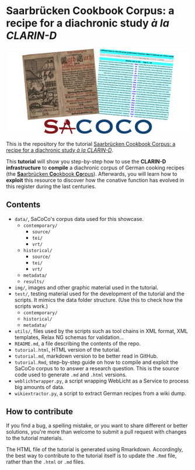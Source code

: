 # Saarbrücken Cookbook Corpus: a recipe for a diachronic study *à la CLARIN-D*


![sacoco logo](tutorial_files/img/sacoco-logo.png "Saarbrücken Cookbook Corpus' logo")

This is the repository for the tutorial [Saarbrücken Cookbook Corpus: a recipe for a diachronic study *à la CLARIN-D*](http://chozelinek.github.io/sacoco).

This **tutorial** will show you step-by-step how to use the **CLARIN-D infrastructure** to **compile** a diachronic corpus of German cooking recipes (the [**Sa**arbrücken **Co**okbook **Co**rpus](http://hdl.handle.net/11858/00-246C-0000-001F-7C43-1)). Afterwards, you will learn how to **exploit** this resource to discover how the conative function has evolved in this register during the last centuries.

## Contents

- `data/`, SaCoCo's corpus data used for this showcase.
    - `contemporary/`
        - `source/`
        - `tei/`
        - `vrt/`
    - `historical/`
        - `source/`
        - `tei/`
        - `vrt/`
    - `metadata/`
    - `results/`
- `img/`, images and other graphic material used in the tutorial.
- `test/`, testing material used for the development of the tutorial and the scripts. It mimics the data folder structure. (Use this to check how the scripts work.)
    - `contemporary/`
    - `historical/`
    - `metadata/`
- `utils/`, files used by the scripts such as tool chains in XML format, XML templates, Relax NG schemas for validation...
- `README.md`, a file describing the contents of the repo.
- `tutorial.html`, HTML version of the tutorial.
- `tutorial.md`, markdown version to be better read in GitHub.
- `tutorial.Rmd`, step-by-step guide on how to compile and exploit the SaCoCo corpus to to answer a research question. This is the source code used to generate `.md` and `.html` versions.
- `weblichtwrapper.py`, a script wrapping WebLicht as a Service to process big amounts of data.
- `wikiextractor.py`, a script to extract German recipes from a wiki dump.

## How to contribute

If you find a bug, a spelling mistake, or you want to share different or better solutions, you're more than welcome to submit a pull request with changes to the tutorial materials.

The HTML file of the tutorial is generated using Rmarkdown. Accordingly, the best way to contribute to the tutorial itself is to update the `.Rmd` file, rather than the `.html` or `.md` files.
